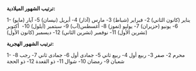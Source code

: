 **ترتيب الشهور الميلادية:**

1- يناير (كانون الثاني)
2- فبراير (شباط)
3- مارس (آذار)
4- أبريل (نيسان)
5- آيار (مايو)
6- يونيو (حزيران)
7- يوليو (تموز)
8- أغسطس(آب)
9- سبتمبر (أيلول)
10-  أكتوبر (تشرين الأول)
11- نوفمبر (تشرين الثاني)
12- ديسمبر (كانون الأول)

**ترتيب الشهور الهجرية:**

1- محرم
2- صفر
3- ربيع أول
4- ربيع ثاني
5- جمادى أول
6- جمادى ثاني
7- رجب
8- شعبان
9- رمضان
10- شوال
11- ذو القعدة
12- ذو الحجة

